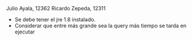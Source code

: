 Julio Ayala, 12362
Ricardo Zepeda, 12311
- Se debe tener el jre 1.8 instalado.
- Considerar que entre más grande sea la query más tiempo se tarda en ejecutar